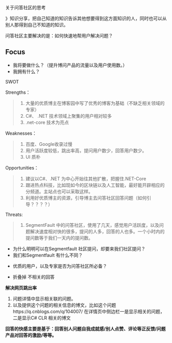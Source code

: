 关于问答社区的思考

》知识分享，把自己知道的知识告诉其他想要得到这方面知识的人，同时也可以从别人那得到自己不知道的知识。

问答社区主要解决的是：如何快速地帮用户解决问题？

## Focus

* 我将要做什么？（提升博问产品的流量以及用户使用数。）
* 我拥有什么？

SWOT

Strengths：

> 1. 大量的优质博主在博客园中写了优秀的博客为基础（不缺乏相关领域的专家）
> 2. C#、 .NET 技术领域上聚集的用户相对较多
> 3. .net-core 技术为亮点

Weaknesses：

> 1. 百度、Google收录过慢
> 2. 用户活跃度较低，跳出率高，提问用户数少，回答用户数少。
> 3. UI 质朴

Opportunities：

> 1. 建议以C#、.NET 为中心开始往其他扩散，把握住.NET-Core
> 2. 跟进热点科技，比如现如今的区块链以及人工智能，最好能开辟相应的分频道。主站点也可以采取这样。
> 3. 利用好优质博主的资源，引导博主去问答社区回答问题（如何引导？？？？）

Threats:

> 1. SegmentFault 中的问答社区，使用了几天，感觉用户活跃度，以及问题解决速度相对快的很多，提问的人多，回答的人也多。一个小时内的提问数等于我们一天内的提问数。



* 为什么明明可以在Segmentfault 社区提问，却要来我们社区提问？
* 我们和Segmentfault 有什么不同？

- 优质的用户，以及专家是否为问答社区所必备？


- 折叠掉 不相关的回答



**解决网页跳出率**

1. 问题详情中显示相关联的问题。
2. 以及提供这个问题的相关信息的博文，比如这个问题https://q.cnblogs.com/q/104007/ 在详情页中侧边栏一是显示相关的问题，二是显示C# CLR 相关的博文

**回答的快感主要是基于：回答别人问题自我成就感/别人点赞、评论等正反馈/问题产品对回答的激励/等等。**